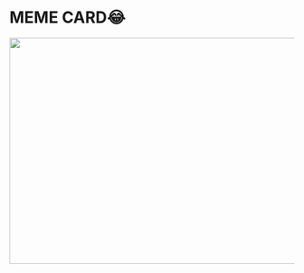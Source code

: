 # MEME CARD😂
<img src="https://drive.google.com/uc?export=view&id=1uBn__UZvFuqMApFvPhE3HDdIGpTPoJtD" width="600" height="400">
